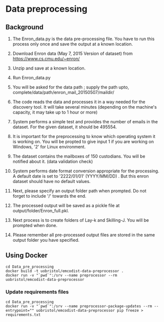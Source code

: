 # Data preprocessing

## Background

1. The Enron_data.py is the data pre-processing file. You have to run this process only once and save the output at a known location.
2. Download Enron data (May 7, 2015 Version of dataset) from https://www.cs.cmu.edu/~enron/ 
3. Unzip and save at a known location.
4. Run Enron_data.py
5. You will be asked for the data path ; supply the path upto,  complete/data/path/enron_mail_20150507/maildir/
6. The code reads the data and processes it in a way needed for the discovery tool. It will take several minutes 
(depending on the machine's capacity, it may take up to 1 hour or more)

7. System performs a simple test and provides the number of emails in the dataset. For the given dataset, it should be 495554.
8. It is important for the preprocessing to know which operating system it is working on. 
You will be propted to give input 1 if you are working on Windows, '2' for Linux environment.

9. The dataset contains the mailboxes of 150 custodians. You will be notified about it. (data validation check)
10. System performs date format conversion appropriate for the processing.
A default date is set to '2222/01/01' (YYYY/MM/DD) . But this enron dataset should have no default values.

11. Next, please specify an output folder path when prompted. Do not forget to include '/' towards the end.
12. The processed output will be saved as a pickle file at output/folder/Enron_full.pkl. 

13. Next process is to create folders of Lay-k and Skilling-J. You will be prompted when done.
14. Please remember all pre-processed output files are stored in the same output folder you have specified.

## Using Docker

    cd Data_pre_processing
    docker build -t uobristol/emcodist-data-preprocessor .
    docker run -v "`pwd`":/srv --name preprocessor --rm uobristol/emcodist-data-preprocessor


### Update requirements files

    cd Data_pre_processing
    docker run -v "`pwd`":/srv --name preprocessor-package-updates --rm --entrypoint="" uobristol/emcodist-data-preprocessor pip freeze > requirements.txt